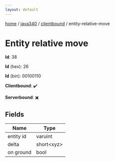 ```yaml
---
layout: default
---
```


[home](/)  /  [java340](/protocol/java340)  /  [clientbound](/protocol/java340/clientbound)  /  entity-relative-move

# Entity relative move

**Id**: 38

**Id** (hex): 26

**Id** (bin): 00100110

**Clientbound**: ✔️

**Serverbound**: ✖️

## Fields

Name | Type
---|---
entity id | varuint
delta | short&lt;xyz&gt;
on ground | bool

